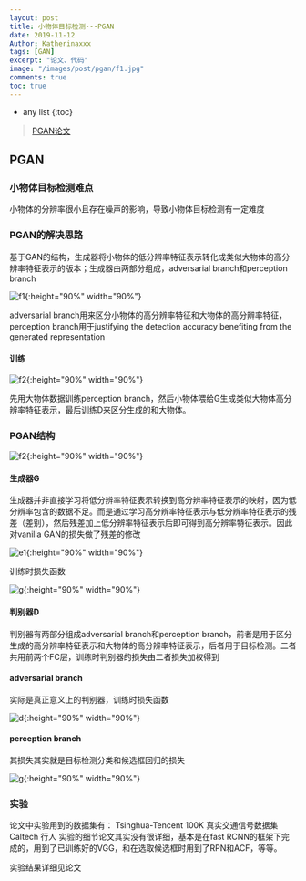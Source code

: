 ```yaml
---
layout: post
title: 小物体目标检测---PGAN
date: 2019-11-12
Author: Katherinaxxx
tags: [GAN]
excerpt: "论文、代码"
image: "/images/post/pgan/f1.jpg"
comments: true
toc: true
---
```


<head>
    <script src="https://cdn.mathjax.org/mathjax/latest/MathJax.js?config=TeX-AMS-MML_HTMLorMML" type="text/javascript"></script>
    <script type="text/x-mathjax-config">
        MathJax.Hub.Config({
            tex2jax: {
            skipTags: ['script', 'noscript', 'style', 'textarea', 'pre'],
            inlineMath: [['$','$']]
            }
        });
    </script>
</head>

* any list
{:toc}

>[PGAN论文]()

## PGAN

### 小物体目标检测难点

小物体的分辨率很小且存在噪声的影响，导致小物体目标检测有一定难度

### PGAN的解决思路

基于GAN的结构，生成器将小物体的低分辨率特征表示转化成类似大物体的高分辨率特征表示的版本；生成器由两部分组成，adversarial branch和perception branch

![f1](https://katherinaxxx.github.io/images/post/pgan/f1.jpg#width-full){:height="90%" width="90%"}

adversarial branch用来区分小物体的高分辨率特征和大物体的高分辨率特征，perception branch用于justifying the detection accuracy benefiting from the generated representation

#### 训练

![f2](https://katherinaxxx.github.io/images/post/pgan/f2.jpg#width-full){:height="90%" width="90%"}

先用大物体数据训练perception branch，然后小物体喂给G生成类似大物体高分辨率特征表示，最后训练D来区分生成的和大物体。


### PGAN结构

![f2](https://katherinaxxx.github.io/images/post/pgan/f2.jpg#width-full){:height="90%" width="90%"}

#### 生成器G

生成器并非直接学习将低分辨率特征表示转换到高分辨率特征表示的映射，因为低分辨率包含的数据不足。而是通过学习高分辨率特征表示与低分辨率特征表示的残差（差别），然后残差加上低分辨率特征表示后即可得到高分辨率特征表示。因此对vanilla GAN的损失做了残差的修改

![e1](https://katherinaxxx.github.io/images/post/pgan/e1.jpg#width-full){:height="90%" width="90%"}

训练时损失函数

![g](https://katherinaxxx.github.io/images/post/pgan/g.jpg#width-full){:height="90%" width="90%"}


#### 判别器D

判别器有两部分组成adversarial branch和perception branch，前者是用于区分生成的高分辨率特征表示和大物体的高分辨率特征表示，后者用于目标检测。二者共用前两个FC层，训练时判别器的损失由二者损失加权得到

#### adversarial branch

实际是真正意义上的判别器，训练时损失函数

![d](https://katherinaxxx.github.io/images/post/pgan/g.jpg#width-full){:height="90%" width="90%"}

#### perception branch

其损失其实就是目标检测分类和候选框回归的损失

![g](https://katherinaxxx.github.io/images/post/pgan/g.jpg#width-full){:height="90%" width="90%"}


### 实验

论文中实验用到的数据集有：
Tsinghua-Tencent 100K 真实交通信号数据集
Caltech 行人
实验的细节论文其实没有很详细，基本是在fast RCNN的框架下完成的，用到了已训练好的VGG，和在选取候选框时用到了RPN和ACF，等等。

实验结果详细见论文

